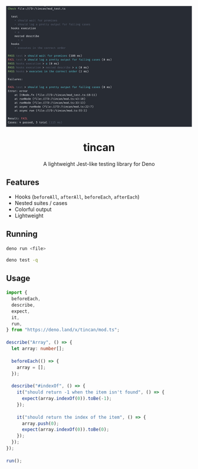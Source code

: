 <img src="./preview.png" align="center"/>

<h1 align="center">tincan</h1>
<p align="center">A lightweight Jest-like testing library for Deno</p>

## Features

- Hooks (`beforeAll`, `afterAll`, `beforeEach`, `afterEach`)
- Nested suites / cases
- Colorful output
- Lightweight

## Running

```sh
deno run <file>
```

```sh
deno test -q
```

## Usage

```ts
import {
  beforeEach,
  describe,
  expect,
  it,
  run,
} from "https://deno.land/x/tincan/mod.ts";

describe("Array", () => {
  let array: number[];

  beforeEach(() => {
    array = [];
  });

  describe("#indexOf", () => {
    it("should return -1 when the item isn't found", () => {
      expect(array.indexOf(0)).toBe(-1);
    });

    it("should return the index of the item", () => {
      array.push(0);
      expect(array.indexOf(0)).toBe(0);
    });
  });
});

run();
```